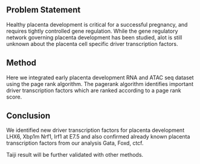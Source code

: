 ## Problem Statement 
Healthy placenta development is critical for a successful pregnancy, and requires tightly controlled gene regulation. While  the gene regulatory network governing placenta development has been studied, 
alot is still unknown about the placenta cell specific driver transcription factors.

## Method
Here we integrated early placenta development RNA and ATAC seq dataset using the page rank algorithm. The pagerank algorithm identifies important driver transcription factors which are ranked according to a page rank score.

## Conclusion
We identified new driver transcription factors for placenta development LHX6, Xbp1m Nrf1, Irf1 at E7.5 and also confirmed already known placenta transcription factors from our analysis Gata, Foxd, ctcf.

Taiji result will be further validated with other methods.
